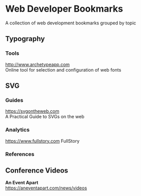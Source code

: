 # Web Developer Bookmarks

A collection of web development bookmarks grouped by topic

## Typography

### Tools

<http://www.archetypeapp.com>  
Online tool for selection and configuration of web fonts

## SVG

### Guides

<https://svgontheweb.com>  
A Practical Guide to SVGs on the web

### Analytics

<https://www.fullstory.com>
FullStory

### References

## Conference Videos

**An Event Apart**  
<https://aneventapart.com/news/videos>


